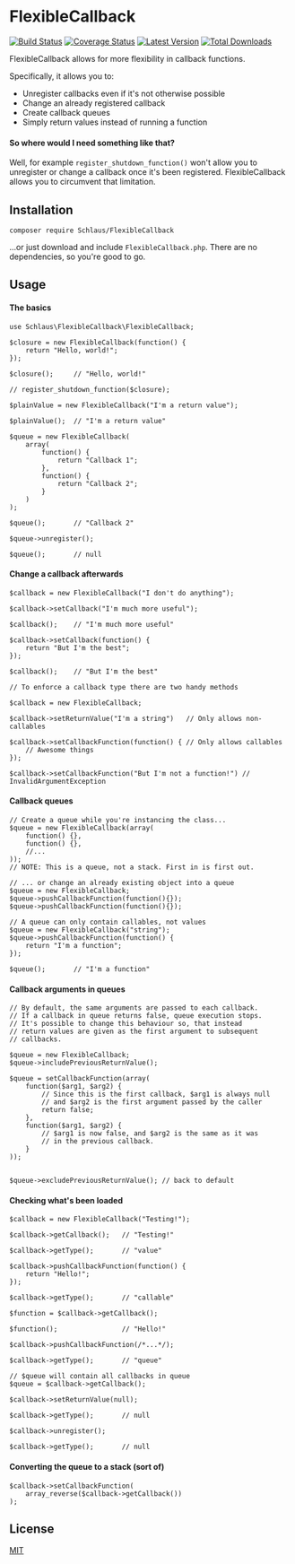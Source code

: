 FlexibleCallback
================

[![Build Status](https://img.shields.io/travis/schlaus/FlexibleCallback.svg?style=flat-square)](https://travis-ci.org/schlaus/FlexibleCallback)
[![Coverage Status](https://img.shields.io/coveralls/schlaus/FlexibleCallback/master.svg?style=flat-square)](https://coveralls.io/r/schlaus/FlexibleCallback?branch=master)
[![Latest Version](https://img.shields.io/github/release/schlaus/FlexibleCallback.svg?style=flat-square)](https://packagist.org/packages/schlaus/flexiblecallback)
[![Total Downloads](https://img.shields.io/packagist/dt/schlaus/FlexibleCallback.svg?style=flat-square)](https://packagist.org/packages/schlaus/flexiblecallback)

FlexibleCallback allows for more flexibility in callback functions.

Specifically, it allows you to:
* Unregister callbacks even if it's not otherwise possible
* Change an already registered callback
* Create callback queues
* Simply return values instead of running a function

#### So where would I need something like that?

Well, for example `register_shutdown_function()` won't allow you to unregister or change a callback once it's been registered. FlexibleCallback allows you to circumvent that limitation.

Installation
------------
```
composer require Schlaus/FlexibleCallback
```

...or just download and include `FlexibleCallback.php`. There are no dependencies, so you're good to go.

Usage
-----
#### The basics
```
use Schlaus\FlexibleCallback\FlexibleCallback;

$closure = new FlexibleCallback(function() {
    return "Hello, world!";
});

$closure();     // "Hello, world!"

// register_shutdown_function($closure);

$plainValue = new FlexibleCallback("I'm a return value");

$plainValue();  // "I'm a return value"

$queue = new FlexibleCallback(
    array(
        function() {
            return "Callback 1";
        },
        function() {
            return "Callback 2";
        }
    )
);

$queue();       // "Callback 2"

$queue->unregister();

$queue();       // null
```

#### Change a callback afterwards
```
$callback = new FlexibleCallback("I don't do anything");

$callback->setCallback("I'm much more useful");

$callback();    // "I'm much more useful"

$callback->setCallback(function() {
    return "But I'm the best";
});

$callback();    // "But I'm the best"

// To enforce a callback type there are two handy methods

$callback = new FlexibleCallback;

$callback->setReturnValue("I'm a string")   // Only allows non-callables

$callback->setCallbackFunction(function() { // Only allows callables
    // Awesome things
});

$callback->setCallbackFunction("But I'm not a function!") // InvalidArgumentException
```

#### Callback queues
```
// Create a queue while you're instancing the class...
$queue = new FlexibleCallback(array(
    function() {},
    function() {},
    //...
));
// NOTE: This is a queue, not a stack. First in is first out.

// ... or change an already existing object into a queue
$queue = new FlexibleCallback;
$queue->pushCallbackFunction(function(){});
$queue->pushCallbackFunction(function(){});

// A queue can only contain callables, not values
$queue = new FlexibleCallback("string");
$queue->pushCallbackFunction(function() {
    return "I'm a function";
});

$queue();       // "I'm a function"
```

#### Callback arguments in queues
```
// By default, the same arguments are passed to each callback.
// If a callback in queue returns false, queue execution stops.
// It's possible to change this behaviour so, that instead
// return values are given as the first argument to subsequent
// callbacks.

$queue = new FlexibleCallback;
$queue->includePreviousReturnValue();

$queue = setCallbackFunction(array(
    function($arg1, $arg2) {
        // Since this is the first callback, $arg1 is always null
        // and $arg2 is the first argument passed by the caller
        return false;
    },
    function($arg1, $arg2) {
        // $arg1 is now false, and $arg2 is the same as it was
        // in the previous callback.
    }
));


$queue->excludePreviousReturnValue(); // back to default
```

#### Checking what's been loaded
```
$callback = new FlexibleCallback("Testing!");

$callback->getCallback();   // "Testing!"

$callback->getType();       // "value"

$callback->pushCallbackFunction(function() {
    return "Hello!";
});

$callback->getType();       // "callable"

$function = $callback->getCallback();

$function();                // "Hello!"

$callback->pushCallbackFunction(/*...*/);

$callback->getType();       // "queue"

// $queue will contain all callbacks in queue
$queue = $callback->getCallback();

$callback->setReturnValue(null);

$callback->getType();       // null

$callback->unregister();

$callback->getType();       // null
```

#### Converting the queue to a stack (sort of)
```
$callback->setCallbackFunction(
    array_reverse($callback->getCallback())
);
```

License
-------
[MIT](http://schlaus.mit-license.org)